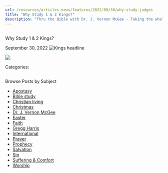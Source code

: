 ```yaml
---
url: /resources/articles-news/features/2022/09/30/why-study-judges
title: "Why Study 1 & 2 Kings?"
description: "Thru the Bible with Dr. J. Vernon McGee - Taking the whole Word to the whole world"
---
```







## 
 Why Study 1 & 2 Kings?


September 30, 2022
![](https://ttb.org/images/default-source/why-study/kings-headline35e2befd-9cf8-4467-8aff-1d23e7146120.jpg?sfvrsn=90b01816_1 "Kings headline")




![](/images/default-source/why-study/ttb_2022-why-study-1-2-kings32e80bf0-c45a-4ffb-8515-ab37cee4615c.jpg?sfvrsn=f8b01816_1)

Categories: 









## 
 Browse Posts by Subject


* [Apostasy](/resources/articles-news/-in-tags/tags/Apostasy)
* [Bible study](/resources/articles-news/-in-tags/tags/Bible-study)
* [Christian living](/resources/articles-news/-in-tags/tags/Christian-living)
* [Christmas](/resources/articles-news/-in-tags/tags/Christmas)
* [Dr. J. Vernon McGee](/resources/articles-news/-in-tags/tags/Dr-J-Vernon-McGee)
* [Easter](/resources/articles-news/-in-tags/tags/easter)
* [Faith](/resources/articles-news/-in-tags/tags/Faith)
* [Gregg Harris](/resources/articles-news/-in-tags/tags/Gregg-Harris)
* [International](/resources/articles-news/-in-tags/tags/International)
* [Prayer](/resources/articles-news/-in-tags/tags/prayer)
* [Prophecy](/resources/articles-news/-in-tags/tags/Prophecy)
* [Salvation](/resources/articles-news/-in-tags/tags/Salvation)
* [Sin](/resources/articles-news/-in-tags/tags/sin)
* [Suffering & Comfort](/resources/articles-news/-in-tags/tags/Suffering-Comfort)
* [Worship](/resources/articles-news/-in-tags/tags/worship)






